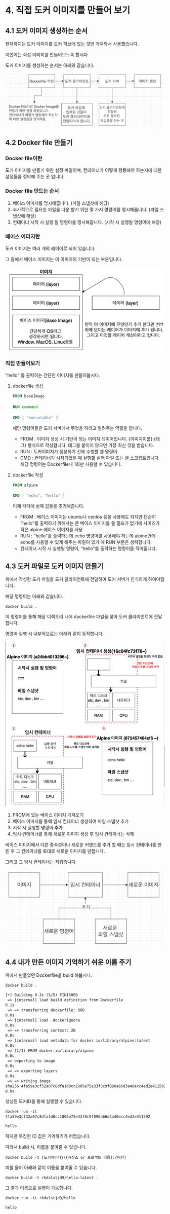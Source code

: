 # 4. 직접 도커 이미지를 만들어 보기

## 4.1 도커 이미지 생성하는 순서

현재까지는 도커 이미지를 도커 허브에 있는 것만 가져와서 사용했습니다.

이번에는 직접 이미지를 만들어보도록 합시다.



도커 이미지를 생성하는 순서는 아래와 같습니다.

![image-20210817012325512](../images/section04/how_to_make_docker_image.png)



## 4.2 Docker file 만들기

### Docker file이란

도커 이미지를 만들기 위한 설정 파일이며, 컨테이너가 어떻게 행동해야 하는지에 대한 설정들을 정의해 주는 곳 입니다.



### Docker file 만드는 순서

1. 베이스 이미지를 명시해줍니다. (파일 스냅샷에 해당)
2. 추가적으로 필요한 파일을 다운 받기 위한 몇 가지 명령어를 명시해줍니다. (파일 스냅샷에 해당)
3. 컨테이너 시작 시 실행 될 명령어를 명시해줍니다. (시작 시 실행될 명령어에 해당)



### 베이스 이미지란

도커 이미지는 여러 개의 레이어로 되어 있습니다.

그 중에서 베이스 이미지는 이 이미지의 기반이 되는 부분입니다.

![image-20210817013201498](../images/section04/base_image.png)



### 직접 만들어보기

"hello" 를 출력하는 간단한 이미지를 만들어봅시다.

1. dockerfile 생성

   ```dockerfile
   FROM baseImage
   
   RUN command
   
   CMD [ "executable" ]
   ```

   해당 명령어들은 도커 서버에서 무엇을 하라고 알려주는 역할을 합니다.

   * FROM : 이미지 생성 시 기반이 되는 이미지 레이어입니다. {이미지이름}:{태그} 형식으로 작성합니다. 태그를 붙이지 않으면 가장 최신 것을 받습니다.
   * RUN : 도커이미지가 생성되기 전에 수행할 쉘 명령어
   * CMD : 컨테이너가 시작되었을 때 실행할 실행 파일 또는 셀 스크립트입니다. 해당 명령어는 Dockerfile내 1회만 사용할 수 있습니다.

2. dockerfile 작성

   ```dockerfile
   FROM alpine
   
   CMD [ "echo", "hello" ]
   ```

   이제 각각에 실제 값들을 추가해줍니다.

   * FROM : 베이스 이미지는 ubuntu나 centos 등을 사용해도 되지만 단순히 "hello"를 출력하기 위해서는 큰 베이스 이미지를 쓸 필요가 없기에 사이즈가 작은 alpine 베이스 이미지를 사용
   * RUN : "hello"를 출력하는데 echo 명령어를 사용해야 하는데 alpine안에 echo를 사용할 수 있게 해주는 파일이 있기 에 RUN 부분은 생략합니다.
   * 컨테이너 시작 시 실행될 명령어, "hello"를 출력하는 명령어를 적어줍니다.



## 4.3 도커 파일로 도커 이미지 만들기

위에서 작성한 도커 파일을 도커 클라이언트에 전달하여 도커 서버가 인식하게 하여야합니다.

해당 명령어는 아래와 같습니다.

```shell
docker build .
```

이 명령어를 통해 해당 디렉토리 내에 dockerfile 파일을 찾아 도커 클라이언트에 전달합니다.

명령어 실행 시 내부적으로는 아래와 같이 동작합니다.

![image-20210818233527767](../images/section04/docker_build.png)

1. FROM에 있는 베이스 이미지 가져오기
2. 베이스 이미지를 통해 임시 컨테이너 생성하여 파일 스냅샷 추가
3. 시작 시 실행할 명령어 추가
4. 임시 컨테이너를 통해 새로운 이미지 생성 후 임시 컨테이너는 삭제



베이스 이미지에서 다른 종속성이나 새로운 커맨드를 추가 할 때는 임시 컨테이너를 만든 후 그 컨테이너를 토대로 새로운 이미지를 만듭니다. 

그리고 그 임시 컨테이너는 지워줍니다.

![image-20210818234616144](../images/section04/docker_bulid2.png)





## 4.4 내가 만든 이미지 기억하기 쉬운 이름 주기

위에서 만들었던 Dockerfile을 build 해봅시다.

```
docker build .                                     
```

```
[+] Building 0.3s (5/5) FINISHED                                                                                                            
 => [internal] load build definition from Dockerfile                                                                                   0.1s
 => => transferring dockerfile: 80B                                                                                                    0.0s
 => [internal] load .dockerignore                                                                                                      0.0s
 => => transferring context: 2B                                                                                                        0.0s
 => [internal] load metadata for docker.io/library/alpine:latest                                                                       0.0s
 => [1/1] FROM docker.io/library/alpine                                                                                                0.0s
 => exporting to image                                                                                                                 0.0s
 => => exporting layers                                                                                                                0.0s
 => => writing image sha256:4fa59e3cf32a07c8dfa1d8cc1805e75e33f8c9f096a66d3a40ecc4ed2e411592                                           0.0s
```



생성된 도커ID를 통해 실행할 수 있습니다.

```
docker run -it 4fa59e3cf32a07c8dfa1d8cc1805e75e33f8c9f096a66d3a40ecc4ed2e411592                  
```

```
hello
```



하지만 복잡한 ID 값은 기억하기가 어렵습니다.

따라서 build 시, 이름을 붙여줄 수 있습니다.

```
docker build -t {도커아이디}/{저장소 or 프로젝트 이름}:{버전}
```



예를 들어 아래와 같이 이름을 붙여줄 수 있습니다.

```
docker build -t rkdalstjd9/hello:latest . 
```



그 결과 이름으로 실행이 가능합니다.

```
docker run -it rkdalstjd9/hello                                                
```

```
hello
```

